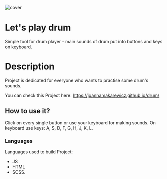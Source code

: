 ![cover](https://joannamakarewicz.github.io/drum/drum.png)

# Let's play drum

Simple tool for drum player - main sounds of drum put into buttons and keys on keyboard.

# Description

Project is dedicated for everyone who wants to practise some drum's sounds. 

You can check this Project here: https://joannamakarewicz.github.io/drum/

## How to use it?

Click on every single button or use your keyboard for making sounds. On keyboard use keys: A, S, D, F, G, H, J, K, L.


### Languages

Languages used to build Project: 
- JS 
- HTML
- SCSS.
